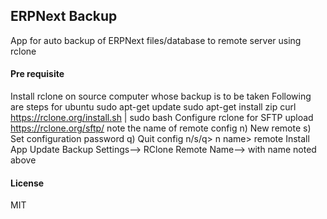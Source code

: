 ## ERPNext Backup

App for auto backup of ERPNext files/database to remote server using rclone

#### Pre requisite
Install rclone on source computer whose backup is to be taken
Following are steps for ubuntu
    sudo apt-get update
    sudo apt-get install zip
    curl https://rclone.org/install.sh | sudo bash
Configure rclone for SFTP upload
    https://rclone.org/sftp/
    note the name of remote config 
        n) New remote
        s) Set configuration password
        q) Quit config
        n/s/q> n
        name> remote
Install App
    Update Backup Settings--> RClone Remote Name--> with name noted above
#### License

MIT

